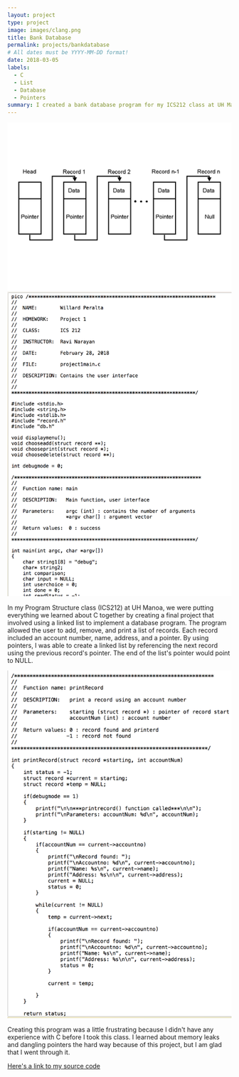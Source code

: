 ```yaml
---
layout: project
type: project
image: images/clang.png
title: Bank Database
permalink: projects/bankdatabase
# All dates must be YYYY-MM-DD format!
date: 2018-03-05
labels:
  - C
  - List
  - Database
  - Pointers
summary: I created a bank database program for my ICS212 class at UH Manoa in C using a linked list.
---
```


<img class="ui medium right floated rounded image" src="../images/linkedlist.gif">
<img class="ui medium floated rounded image" src="../images/ccode1.png">

In my Program Structure class (ICS212) at UH Manoa, we were putting everything we learned about C together by creating a final project that involved using a linked list to implement a database program. The program allowed the user to add, remove, and print a list of records. Each record included an account number, name, address, and a pointer. By using pointers, I was able to create a linked list by referencing the next record using the previous record's pointer. The end of the list's pointer would point to NULL. 

<img class="ui medium right floated rounded image" src="../images/ccode2.png">

Creating this program was a little frustrating because I didn't have any experience with C before I took this class. I learned about memory leaks and dangling pointers the hard way because of this project, but I am glad that I went through it.

<a href ="https://github.com/willardperalta/bankdatabase">Here's a link to my source code</a>
